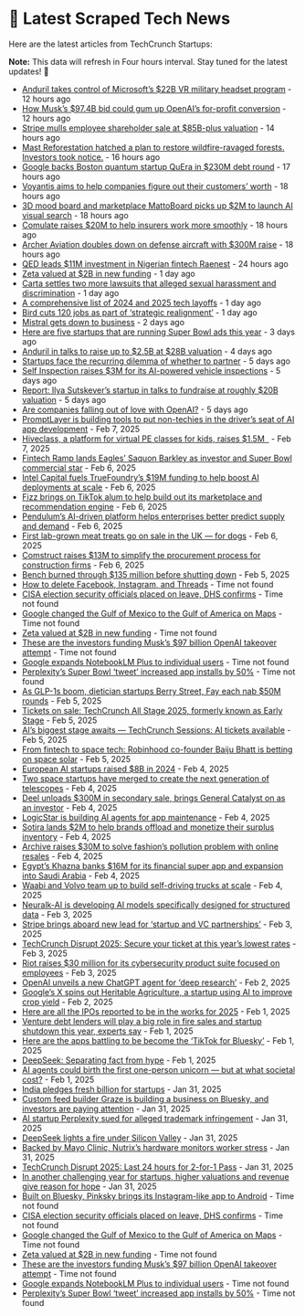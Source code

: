 
# 📰 Latest Scraped Tech News

Here are the latest articles from TechCrunch Startups:

**Note:** This data will refresh in Four hours interval. Stay tuned for the latest updates! 🔄
- [Anduril takes control of Microsoft’s $22B VR military headset program](https://techcrunch.com/2025/02/11/anduril-takes-control-of-microsofts-22b-vr-military-headset-program/) - 12 hours ago
- [How Musk’s $97.4B bid could gum up OpenAI’s for-profit conversion](https://techcrunch.com/2025/02/11/how-musks-97-4b-bid-could-gum-up-openais-for-profit-conversion/) - 12 hours ago
- [Stripe mulls employee shareholder sale at $85B-plus valuation](https://techcrunch.com/2025/02/11/stripe-mulls-employee-shareholder-sale-at-85b-plus-valuation/) - 14 hours ago
- [Mast Reforestation hatched a plan to restore wildfire-ravaged forests. Investors took notice.](https://techcrunch.com/2025/02/11/mast-reforestation-hatched-a-plan-to-restore-wildfire-ravaged-forests-investors-took-notice/) - 16 hours ago
- [Google backs Boston quantum startup QuEra in $230M debt round](https://techcrunch.com/2025/02/11/google-leads-230m-convertible-note-for-boston-quantum-computing-startup-quera/) - 17 hours ago
- [Voyantis aims to help companies figure out their customers’ worth](https://techcrunch.com/2025/02/11/voyantis-aims-to-help-companies-figure-out-their-customers-worth/) - 18 hours ago
- [3D mood board and marketplace MattoBoard picks up $2M to launch AI visual search](https://techcrunch.com/2025/02/11/mattoboard-picks-up-2m-to-bring-ai-visual-search-to-its-3d-mood-board-for-designers/) - 18 hours ago
- [Comulate raises $20M to help insurers work more smoothly](https://techcrunch.com/2025/02/11/insurance-cos-stand-to-lose-billions-from-disasters-like-the-la-fires-comulate-raises-20m-to-build-tech-to-help-them-work-more-smoothly/) - 18 hours ago
- [Archer Aviation doubles down on defense aircraft with $300M raise](https://techcrunch.com/2025/02/11/archer-aviation-doubles-down-on-defense-aircraft-with-fresh-300m/) - 18 hours ago
- [QED leads $11M investment in Nigerian fintech Raenest](https://techcrunch.com/2025/02/11/qed-leads-11m-investment-in-nigerian-fintech-raenest/) - 24 hours ago
- [Zeta valued at $2B in new funding](https://techcrunch.com/2025/02/10/zeta-valued-at-2b-in-new-funding/) - 1 day ago
- [Carta settles two more lawsuits that alleged sexual harassment and discrimination](https://techcrunch.com/2025/02/10/carta-settles-two-more-lawsuits-that-alleged-sexual-harassment-and-discrimination/) - 1 day ago
- [A comprehensive list of 2024 and 2025 tech layoffs](https://techcrunch.com/2025/02/10/tech-layoffs-2024-list/) - 1 day ago
- [Bird cuts 120 jobs as part of ‘strategic realignment’](https://techcrunch.com/2025/02/10/bird-cuts-120-jobs-as-part-of-strategic-realignment/) - 1 day ago
- [Mistral gets down to business](https://techcrunch.com/2025/02/10/mistral-gets-down-to-business/) - 2 days ago
- [Here are five startups that are running Super Bowl ads this year](https://techcrunch.com/2025/02/09/here-are-five-startups-that-are-running-super-bowl-ads-this-year/) - 3 days ago
- [Anduril in talks to raise up to $2.5B at $28B valuation](https://techcrunch.com/2025/02/07/anduril-in-talks-to-raise-up-to-2-5b-at-28b-valuation/) - 4 days ago
- [Startups face the recurring dilemma of whether to partner](https://techcrunch.com/2025/02/07/startups-face-the-recurring-dilemma-of-partnering-or-not/) - 5 days ago
- [Self Inspection raises $3M for its AI-powered vehicle inspections](https://techcrunch.com/2025/02/07/self-inspection-raises-3m-for-its-ai-powered-vehicle-inspections/) - 5 days ago
- [Report: Ilya Sutskever’s startup in talks to fundraise at roughly $20B valuation](https://techcrunch.com/2025/02/07/report-ilya-sutskevers-startup-in-talks-to-fundraise-at-roughly-20b-valuation/) - 5 days ago
- [Are companies falling out of love with OpenAI?](https://techcrunch.com/podcast/are-companies-falling-out-of-love-with-openai/) - 5 days ago
- [PromptLayer is building tools to put non-techies in the driver’s seat of AI app development](https://techcrunch.com/2025/02/07/promptlayer-is-building-tools-to-put-non-techies-in-the-drivers-seat-of-ai-app-development/) - Feb 7, 2025
- [Hiveclass, a platform for virtual PE classes for kids, raises $1.5M  ](https://techcrunch.com/2025/02/07/hiveclass-a-platform-for-virtual-pe-classes-for-kids-raises-1-5m/) - Feb 7, 2025
- [Fintech Ramp lands Eagles’ Saquon Barkley as investor and Super Bowl commercial star](https://techcrunch.com/2025/02/06/fintech-ramp-lands-eagles-saquon-barkley-as-investor-and-super-bowl-commercial-star/) - Feb 6, 2025
- [Intel Capital fuels TrueFoundry’s $19M funding to help boost AI deployments at scale](https://techcrunch.com/2025/02/06/intel-capital-fuels-truefoundrys-19m-funding-to-help-boost-ai-deployments-at-scale/) - Feb 6, 2025
- [Fizz brings on TikTok alum to help build out its marketplace and recommendation engine](https://techcrunch.com/2025/02/06/fizz-brings-on-tiktok-alum-to-help-build-out-its-marketplace-and-recommendation-engine/) - Feb 6, 2025
- [Pendulum’s AI-driven platform helps enterprises better predict supply and demand](https://techcrunch.com/2025/02/06/pendulums-ai-driven-platform-helps-enterprises-better-predict-supply-and-demand/) - Feb 6, 2025
- [First lab-grown meat treats go on sale in the UK — for dogs](https://techcrunch.com/2025/02/06/first-lab-grown-meat-treats-go-on-sale-in-the-uk-for-dogs/) - Feb 6, 2025
- [Comstruct raises $13M to simplify the procurement process for construction firms](https://techcrunch.com/2025/02/06/comstruct-a-platform-to-digitize-the-construction-industry-raises-135-million/) - Feb 6, 2025
- [Bench burned through $135 million before shutting down](https://techcrunch.com/2025/02/05/bench-burned-through-135-million-before-shutting-down/) - Feb 5, 2025
- [How to delete Facebook, Instagram, and Threads](https://techcrunch.com/2025/02/11/how-to-delete-facebook-instagram-and-threads/) - Time not found
- [CISA election security officials placed on leave, DHS confirms](https://techcrunch.com/2025/02/11/cisa-election-security-officials-placed-on-leave-report/) - Time not found
- [Google changed the Gulf of Mexico to the Gulf of America on Maps](https://techcrunch.com/2025/02/10/google-changed-the-gulf-of-mexico-to-the-gulf-of-america-on-maps/) - Time not found
- [Zeta valued at $2B in new funding](https://techcrunch.com/2025/02/10/zeta-valued-at-2b-in-new-funding/) - Time not found
- [These are the investors funding Musk’s $97 billion OpenAI takeover attempt](https://techcrunch.com/2025/02/10/these-are-the-investors-funding-musks-97-billion-openai-takeover-attempt/) - Time not found
- [Google expands NotebookLM Plus to individual users](https://techcrunch.com/2025/02/10/google-expands-notebooklm-plus-to-individual-users/) - Time not found
- [Perplexity’s Super Bowl ‘tweet’ increased app installs by 50%](https://techcrunch.com/2025/02/10/perplexitys-super-bowl-tweet-increased-app-installs-by-50/) - Time not found
- [As GLP-1s boom, dietician startups Berry Street, Fay each nab $50M rounds](https://techcrunch.com/2025/02/05/as-glp1s-boom-dietician-startups-berry-street-fay-each-nab-50m-rounds/) - Feb 5, 2025
- [Tickets on sale: TechCrunch All Stage 2025, formerly known as Early Stage](https://techcrunch.com/2025/02/05/tickets-on-sale-techcrunch-all-stage-2025-formerly-known-as-early-stage/) - Feb 5, 2025
- [AI’s biggest stage awaits — TechCrunch Sessions: AI tickets available](https://techcrunch.com/2025/02/05/ais-biggest-stage-awaits-techcrunch-sessions-ai-tickets-available/) - Feb 5, 2025
- [From fintech to space tech: Robinhood co-founder Baiju Bhatt is betting on space solar](https://techcrunch.com/podcast/from-fintech-to-space-tech-robinhood-co-founder-baiju-bhatt-is-betting-on-space-solar/) - Feb 5, 2025
- [European AI startups raised $8B in 2024](https://techcrunch.com/2025/02/04/european-ai-startups-raised-8-billion-in-2024/) - Feb 4, 2025
- [Two space startups have merged to create the next generation of telescopes](https://techcrunch.com/2025/02/04/two-space-startups-have-merged-to-create-the-next-generation-of-telescopes/) - Feb 4, 2025
- [Deel unloads $300M in secondary sale, brings General Catalyst on as an investor](https://techcrunch.com/2025/02/04/deel-unloads-300m-in-secondary-sale-brings-general-catalyst-on-as-an-investor/) - Feb 4, 2025
- [LogicStar is building AI agents for app maintenance](https://techcrunch.com/2025/02/04/logicstar-is-building-ai-agents-for-app-maintenance/) - Feb 4, 2025
- [Sotira lands $2M to help brands offload and monetize their surplus inventory](https://techcrunch.com/2025/02/04/sotira-lands-2m-to-help-brands-offload-and-monetize-their-surplus-inventory/) - Feb 4, 2025
- [Archive raises $30M to solve fashion’s pollution problem with online resales](https://techcrunch.com/2025/02/04/archive-raises-30m-to-solve-fashions-pollution-problem-with-online-resales/) - Feb 4, 2025
- [Egypt’s Khazna banks $16M for its financial super app and expansion into Saudi Arabia](https://techcrunch.com/2025/02/04/egypts-khazna-banks-16m-for-its-financial-super-app-and-expansion-into-saudi/) - Feb 4, 2025
- [Waabi and Volvo team up to build self-driving trucks at scale](https://techcrunch.com/2025/02/04/waabi-and-volvo-team-up-to-build-self-driving-trucks-at-scale/) - Feb 4, 2025
- [Neuralk-AI is developing AI models specifically designed for structured data](https://techcrunch.com/2025/02/03/neuralk-ai-is-developing-ai-models-specifically-designed-for-structured-data/) - Feb 3, 2025
- [Stripe brings aboard new lead for ‘startup and VC partnerships’](https://techcrunch.com/2025/02/03/stripe-brings-aboard-new-head-of-startup-and-vc-partnerships/) - Feb 3, 2025
- [TechCrunch Disrupt 2025: Secure your ticket at this year’s lowest rates](https://techcrunch.com/2025/02/03/techcrunch-disrupt-2025-secure-your-ticket-at-this-years-lowest-rates/) - Feb 3, 2025
- [Riot raises $30 million for its cybersecurity product suite focused on employees](https://techcrunch.com/2025/02/03/riot-raises-30-million-for-its-cybersecurity-product-suite-focused-on-employees/) - Feb 3, 2025
- [OpenAI unveils a new ChatGPT agent for ‘deep research’](https://techcrunch.com/2025/02/02/openai-unveils-a-new-chatgpt-agent-for-deep-research/) - Feb 2, 2025
- [Google’s X spins out Heritable Agriculture, a startup using AI to improve crop yield](https://techcrunch.com/2025/02/02/google-x-spins-out-heritable-agriculture-a-startup-using-ai-to-improve-crop-yield/) - Feb 2, 2025
- [Here are all the IPOs reported to be in the works for 2025](https://techcrunch.com/2025/02/01/here-are-all-the-ipos-reported-to-be-in-the-works-for-2025/) - Feb 1, 2025
- [Venture debt lenders will play a big role in fire sales and startup shutdown this year, experts say](https://techcrunch.com/2025/02/01/venture-debt-lenders-will-play-a-big-role-in-fire-sales-and-startup-shutdown-this-year-experts-say/) - Feb 1, 2025
- [Here are the apps battling to be become the ‘TikTok for Bluesky’](https://techcrunch.com/2025/02/01/here-are-the-apps-battling-to-be-become-the-tiktok-for-bluesky/) - Feb 1, 2025
- [DeepSeek: Separating fact from hype](https://techcrunch.com/podcast/deepseek-separating-fact-from-hype/) - Feb 1, 2025
- [AI agents could birth the first one-person unicorn — but at what societal cost?](https://techcrunch.com/2025/02/01/ai-agents-could-birth-the-first-one-person-unicorn-but-at-what-societal-cost/) - Feb 1, 2025
- [India pledges fresh billion for startups](https://techcrunch.com/2025/01/31/india-pledges-fresh-billion-for-startups/) - Jan 31, 2025
- [Custom feed builder Graze is building a business on Bluesky, and investors are paying attention](https://techcrunch.com/2025/01/31/custom-feed-builder-graze-is-building-a-business-on-bluesky-and-investors-are-paying-attention/) - Jan 31, 2025
- [AI startup Perplexity sued for alleged trademark infringement](https://techcrunch.com/2025/01/31/ai-startup-perplexity-sued-for-alleged-trademark-infringement/) - Jan 31, 2025
- [DeepSeek lights a fire under Silicon Valley](https://techcrunch.com/podcast/deepseek-lights-a-fire-under-silicon-valley/) - Jan 31, 2025
- [Backed by Mayo Clinic, Nutrix’s hardware monitors worker stress](https://techcrunch.com/2025/01/31/backed-by-mayo-clinic-nutrixs-hardware-monitors-worker-stress/) - Jan 31, 2025
- [TechCrunch Disrupt 2025: Last 24 hours for 2-for-1 Pass](https://techcrunch.com/2025/01/31/techcrunch-disrupt-2025-24-hours-left-for-2-for-1-pass/) - Jan 31, 2025
- [In another challenging year for startups, higher valuations and revenue give reason for hope](https://techcrunch.com/2025/01/31/in-another-challenging-year-for-startups-higher-valuations-and-revenue-give-reason-for-hope/) - Jan 31, 2025
- [Built on Bluesky, Pinksky brings its Instagram-like app to Android](https://techcrunch.com/2025/02/11/built-on-bluesky-pinksky-brings-its-instagram-like-app-to-android/) - Time not found
- [CISA election security officials placed on leave, DHS confirms](https://techcrunch.com/2025/02/11/cisa-election-security-officials-placed-on-leave-report/) - Time not found
- [Google changed the Gulf of Mexico to the Gulf of America on Maps](https://techcrunch.com/2025/02/10/google-changed-the-gulf-of-mexico-to-the-gulf-of-america-on-maps/) - Time not found
- [Zeta valued at $2B in new funding](https://techcrunch.com/2025/02/10/zeta-valued-at-2b-in-new-funding/) - Time not found
- [These are the investors funding Musk’s $97 billion OpenAI takeover attempt](https://techcrunch.com/2025/02/10/these-are-the-investors-funding-musks-97-billion-openai-takeover-attempt/) - Time not found
- [Google expands NotebookLM Plus to individual users](https://techcrunch.com/2025/02/10/google-expands-notebooklm-plus-to-individual-users/) - Time not found
- [Perplexity’s Super Bowl ‘tweet’ increased app installs by 50%](https://techcrunch.com/2025/02/10/perplexitys-super-bowl-tweet-increased-app-installs-by-50/) - Time not found